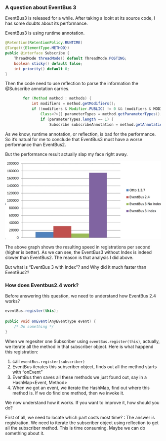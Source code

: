 ### A question about EventBus 3
EventBus3 is released for a while. After taking a lookt at its source code, I has some doubts about its performance.

EventBus3 is using runtime annotation. 
```java
@Retention(RetentionPolicy.RUNTIME)
@Target({ElementType.METHOD})
public @interface Subscribe {
    ThreadMode threadMode() default ThreadMode.POSTING;
    boolean sticky() default false;
    int priority() default 0;
}
```

Then the code need to use reflection to parse the information the @Subscribe annotation carries.
```java
        for (Method method : methods) {
            int modifiers = method.getModifiers();
            if ((modifiers & Modifier.PUBLIC) != 0 && (modifiers & MODIFIERS_IGNORE) == 0) {
                Class<?>[] parameterTypes = method.getParameterTypes();
                if (parameterTypes.length == 1) {
                    Subscribe subscribeAnnotation = method.getAnnotation(Subscribe.class);
```

As we know, runtime annotation, or reflection, is bad for the performance. So it’s natual for me to conclude that EventBus3 must have a worse performance than EventBus2. 

But the performance result actually slap my face right away.

![](./_image/2017-06-19-20-26-19.jpg)

The above graph shows the resulting speed in registrations per second (higher is better). As we can see, the EventBus3 without Index is indeed slower than EventBus2. The reason is that analysis I did above.

But what is “EventBus 3 with Index”? and Why did it much faster than EventBus2?

### How does Eventbus2.4 work?
Before answering this question, we need to understand how EventBus 2.4 works?

```java
eventBus.register(this);

public void onEvent(AnyEventType event) {
    /* Do something */
}
```

When we regesiter one Subscriber using `eventBus.register(this)`, actually, we iterate all the method in that subscriber object.  Here is what happend this registration:
1. call `eventBus.register(subscriber)`
2. EventBus iterates this subscriber object, finds out all the method starts with “onEvent”
3. EventBus then saves all these methods we just found out, say in a HashMap<Event, Method>
4. When we got an event, we iterate the HashMap, find out where this method is. If we do find one method, then we invoke it.

We now understand how it works. If you want to improve it, how should you do?

First of all, we need to locate which part costs most time? 
: The answer is registration.  We need to iterate the subscriber object using reflection to get all the subscriber method. This is time consuming.  Maybe we can do something about it.
